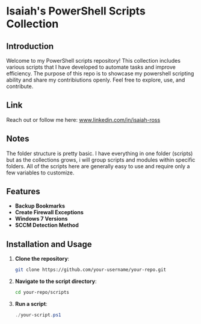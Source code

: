# Isaiah's PowerShell Scripts Collection

## Introduction
Welcome to my PowerShell scripts repository! This collection includes various scripts that I have developed to automate tasks and improve efficiency. The purpose of this repo is to showcase my powershell scripting ability and share my contribiutions openly. Feel free to explore, use, and contribute.

## Link
Reach out or follow me here: www.linkedin.com/in/isaiah-ross 

## Notes
The folder structure is pretty basic. I have everything in one folder (scripts) but as the collections grows, i will group scripts and modules within specific folders. All of the scripts here are generally easy to use and require only a few variables to customize. 

## Features
- **Backup Bookmarks**
- **Create Firewall Exceptions**
- **Windows 7 Versions**
- **SCCM Detection Method**

## Installation and Usage
1. **Clone the repository**:
    ```sh
    git clone https://github.com/your-username/your-repo.git
    ```
2. **Navigate to the script directory**:
    ```sh
    cd your-repo/scripts
    ```
3. **Run a script**:
    ```powershell
    ./your-script.ps1
    ```



